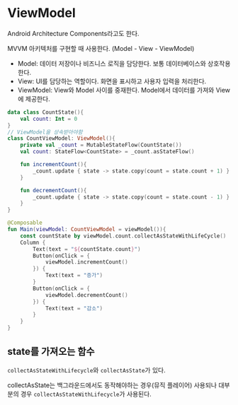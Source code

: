 # ViewModel

Android Architecture Components라고도 한다.

MVVM 아키텍처를 구현할 때 사용한다.
(Model - View - ViewModel)

* Model: 데이터 저장이나 비즈니스 로직을 담당한다. 보통 데이터베이스와 상호작용한다.
* View: UI를 담당하는 역할이다. 화면을 표시하고 사용자 입력을 처리한다.
* ViewModel: View와 Model 사이를 중재한다. Model에서 데이터를 가져와 View에 제공한다.

```kotlin
data class CountState(){
	val count: Int = 0
}
// ViewModel을 상속받아야함
class CountViewModel: ViewModel(){
	private val _count = MutableStateFlow(CountState())
	val count: StateFlow<CountState> = _count.asStateFlow()

	fun incrementCount(){
		_count.update { state -> state.copy(count = state.count + 1) }
	}

	fun decrementCount(){
		_count.update { state -> state.copy(count = state.count - 1) }
	}
}
```


```kotlin
@Composable
fun Main(viewModel: CountViewModel = viewModel()){
	const countState by viewModel.count.collectAsStateWithLifeCycle()
	Column {
		Text(text = "${countState.count}")
		Button(onClick = {
			viewModel.incrementCount()
		}) {
			Text(text = "증가")
		}
		Button(onClick = {
			viewModel.decrementCount()
		}) {
			Text(text = "감소")
		}
	}
}
```

## state를 가져오는 함수

`collectAsStateWithLifecycle`와 `collectAsState`가 있다.

collectAsState는 백그라운드에서도 동작해야하는 경우(뮤직 플레이어) 사용되나 대부분의 경우 `collectAsStateWithLifecycle`가 사용된다.